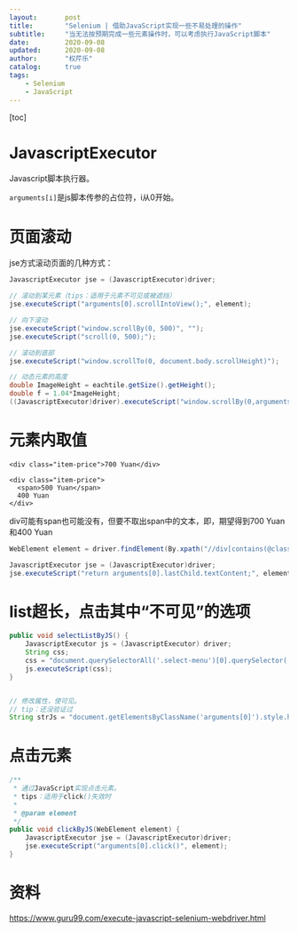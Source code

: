 ```yaml
---
layout:       post
title:        "Selenium | 借助JavaScript实现一些不易处理的操作"
subtitle:     "当无法按预期完成一些元素操作时，可以考虑执行JavaScript脚本"
date:         2020-09-08
updated:      2020-09-08
author:       "权芹乐"
catalog:      true
tags:
    - Selenium
    - JavaScript
---
```


[toc]

# JavascriptExecutor
Javascript脚本执行器。

`arguments[i]`是js脚本传参的占位符，i从0开始。

# 页面滚动

jse方式滚动页面的几种方式：
```java
JavascriptExecutor jse = (JavascriptExecutor)driver;

// 滚动到某元素（tips：适用于元素不可见或被遮挡）
jse.executeScript("arguments[0].scrollIntoView();", element);

// 向下滚动
jse.executeScript("window.scrollBy(0, 500)", "");
jse.executeScript("scroll(0, 500);");

// 滚动到底部
jse.executeScript("window.scrollTo(0, document.body.scrollHeight)");

// 动态元素的高度
double ImageHeight = eachtile.getSize().getHeight();
double f = 1.04*ImageHeight;
((JavascriptExecutor)driver).executeScript("window.scrollBy(0,arguments[0]);", -f);
```


# 元素内取值
```HTLM
<div class="item-price">700 Yuan</div>

<div class="item-price">
  <span>500 Yuan</span>
  400 Yuan
</div>
```

div可能有span也可能没有，但要不取出span中的文本，即，期望得到700 Yuan和400 Yuan
```java
WebElement element = driver.findElement(By.xpath("//div[contains(@class, 'item-price')]"));

JavascriptExecutor jse = (JavascriptExecutor)driver;
jse.executeScript("return arguments[0].lastChild.textContent;", element);
```


# list超长，点击其中“不可见”的选项
```java
public void selectListByJS() {
    JavascriptExecutor js = (JavascriptExecutor) driver;
    String css;
    css = "document.querySelectorAll('.select-menu')[0].querySelector('.select-option:nth-child(24)').click();";
    js.executeScript(css);
}


// 修改属性，使可见。
// tip：还没验证过
String strJs = "document.getElementsByClassName('arguments[0]').style.height='auto'; document.getElementsByClassName('arguments[0]').style.visibility='visible';";
```

# 点击元素
```java
/**
 * 通过JavaScript实现点击元素。
 * tips：适用于click()失效时
 *
 * @param element
 */
public void clickByJS(WebElement element) {
	JavascriptExecutor jse = (JavascriptExecutor)driver;
	jse.executeScript("arguments[0].click()", element);
}
```

# 资料
https://www.guru99.com/execute-javascript-selenium-webdriver.html
